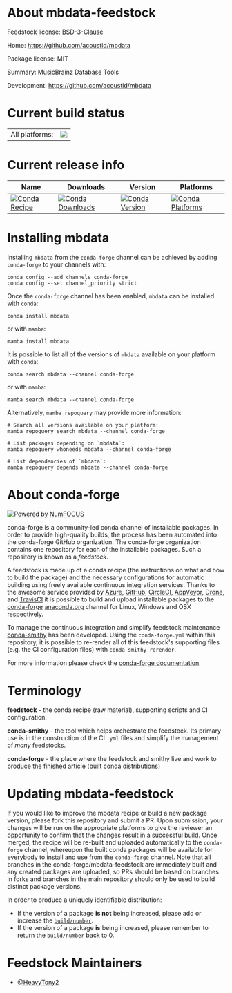 About mbdata-feedstock
======================

Feedstock license: [BSD-3-Clause](https://github.com/conda-forge/mbdata-feedstock/blob/main/LICENSE.txt)

Home: https://github.com/acoustid/mbdata

Package license: MIT

Summary: MusicBrainz Database Tools

Development: https://github.com/acoustid/mbdata

Current build status
====================


<table><tr><td>All platforms:</td>
    <td>
      <a href="https://dev.azure.com/conda-forge/feedstock-builds/_build/latest?definitionId=15210&branchName=main">
        <img src="https://dev.azure.com/conda-forge/feedstock-builds/_apis/build/status/mbdata-feedstock?branchName=main">
      </a>
    </td>
  </tr>
</table>

Current release info
====================

| Name | Downloads | Version | Platforms |
| --- | --- | --- | --- |
| [![Conda Recipe](https://img.shields.io/badge/recipe-mbdata-green.svg)](https://anaconda.org/conda-forge/mbdata) | [![Conda Downloads](https://img.shields.io/conda/dn/conda-forge/mbdata.svg)](https://anaconda.org/conda-forge/mbdata) | [![Conda Version](https://img.shields.io/conda/vn/conda-forge/mbdata.svg)](https://anaconda.org/conda-forge/mbdata) | [![Conda Platforms](https://img.shields.io/conda/pn/conda-forge/mbdata.svg)](https://anaconda.org/conda-forge/mbdata) |

Installing mbdata
=================

Installing `mbdata` from the `conda-forge` channel can be achieved by adding `conda-forge` to your channels with:

```
conda config --add channels conda-forge
conda config --set channel_priority strict
```

Once the `conda-forge` channel has been enabled, `mbdata` can be installed with `conda`:

```
conda install mbdata
```

or with `mamba`:

```
mamba install mbdata
```

It is possible to list all of the versions of `mbdata` available on your platform with `conda`:

```
conda search mbdata --channel conda-forge
```

or with `mamba`:

```
mamba search mbdata --channel conda-forge
```

Alternatively, `mamba repoquery` may provide more information:

```
# Search all versions available on your platform:
mamba repoquery search mbdata --channel conda-forge

# List packages depending on `mbdata`:
mamba repoquery whoneeds mbdata --channel conda-forge

# List dependencies of `mbdata`:
mamba repoquery depends mbdata --channel conda-forge
```


About conda-forge
=================

[![Powered by
NumFOCUS](https://img.shields.io/badge/powered%20by-NumFOCUS-orange.svg?style=flat&colorA=E1523D&colorB=007D8A)](https://numfocus.org)

conda-forge is a community-led conda channel of installable packages.
In order to provide high-quality builds, the process has been automated into the
conda-forge GitHub organization. The conda-forge organization contains one repository
for each of the installable packages. Such a repository is known as a *feedstock*.

A feedstock is made up of a conda recipe (the instructions on what and how to build
the package) and the necessary configurations for automatic building using freely
available continuous integration services. Thanks to the awesome service provided by
[Azure](https://azure.microsoft.com/en-us/services/devops/), [GitHub](https://github.com/),
[CircleCI](https://circleci.com/), [AppVeyor](https://www.appveyor.com/),
[Drone](https://cloud.drone.io/welcome), and [TravisCI](https://travis-ci.com/)
it is possible to build and upload installable packages to the
[conda-forge](https://anaconda.org/conda-forge) [anaconda.org](https://anaconda.org/)
channel for Linux, Windows and OSX respectively.

To manage the continuous integration and simplify feedstock maintenance
[conda-smithy](https://github.com/conda-forge/conda-smithy) has been developed.
Using the ``conda-forge.yml`` within this repository, it is possible to re-render all of
this feedstock's supporting files (e.g. the CI configuration files) with ``conda smithy rerender``.

For more information please check the [conda-forge documentation](https://conda-forge.org/docs/).

Terminology
===========

**feedstock** - the conda recipe (raw material), supporting scripts and CI configuration.

**conda-smithy** - the tool which helps orchestrate the feedstock.
                   Its primary use is in the construction of the CI ``.yml`` files
                   and simplify the management of *many* feedstocks.

**conda-forge** - the place where the feedstock and smithy live and work to
                  produce the finished article (built conda distributions)


Updating mbdata-feedstock
=========================

If you would like to improve the mbdata recipe or build a new
package version, please fork this repository and submit a PR. Upon submission,
your changes will be run on the appropriate platforms to give the reviewer an
opportunity to confirm that the changes result in a successful build. Once
merged, the recipe will be re-built and uploaded automatically to the
`conda-forge` channel, whereupon the built conda packages will be available for
everybody to install and use from the `conda-forge` channel.
Note that all branches in the conda-forge/mbdata-feedstock are
immediately built and any created packages are uploaded, so PRs should be based
on branches in forks and branches in the main repository should only be used to
build distinct package versions.

In order to produce a uniquely identifiable distribution:
 * If the version of a package **is not** being increased, please add or increase
   the [``build/number``](https://docs.conda.io/projects/conda-build/en/latest/resources/define-metadata.html#build-number-and-string).
 * If the version of a package **is** being increased, please remember to return
   the [``build/number``](https://docs.conda.io/projects/conda-build/en/latest/resources/define-metadata.html#build-number-and-string)
   back to 0.

Feedstock Maintainers
=====================

* [@HeavyTony2](https://github.com/HeavyTony2/)

